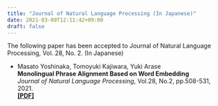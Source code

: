 ```yaml
---
title: "Journal of Natural Language Processing (In Japanese)"
date: 2021-03-09T12:11:42+09:00
draft: false
---
```


The following paper has been accepted to Journal of Natural Language Processing, Vol. 28, No. 2. (In Japanese)

* Masato Yoshinaka, Tomoyuki Kajiwara, Yuki Arase \
  **Monolingual Phrase Alignment Based on Word Embedding** \
  *Journal of Natural Language Processing*, Vol.28, No.2, pp.508-531, 2021. \
  **[[PDF]](https://www.jstage.jst.go.jp/article/jnlp/28/2/28_508/_article/-char/en)**
